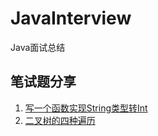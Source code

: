 # JavaInterview
Java面试总结

## 笔试题分享
1. [写一个函数实现String类型转Int](https://github.com/tinet-shenjg/JavaInterview/blob/master/String%E8%BD%ACint.md)
1. [二叉树的四种遍历](https://github.com/tinet-shenjg/JavaInterview/blob/master/TreeNode.md)
